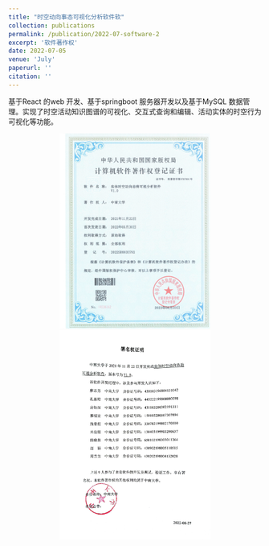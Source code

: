 ```yaml
---
title: "时空动向事态可视化分析软件软"
collection: publications
permalink: /publication/2022-07-software-2
excerpt: '软件著作权'
date: 2022-07-05
venue: 'July'
paperurl: ''
citation: ''
---
```

基于React 的web 开发、基于springboot 服务器开发以及基于MySQL 数据管理。实现了时空活动知识图谱的可视化、交互式查询和编辑、活动实体的时空行为可视化等功能。

<center class="half">
<img src="../files/software-2-page.jpg" width=300/>
<img src="../files/software-2-name.png" width=300/>
</center>
